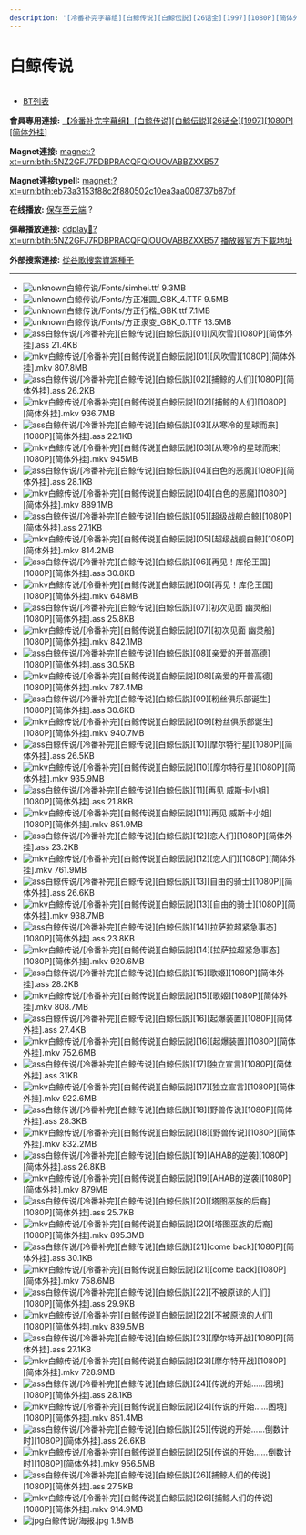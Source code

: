 ```yaml
---
description: '[冷番补完字幕组][白鲸传说][白鯨伝説][26话全][1997][1080P][简体外挂]'
---
```


# 白鲸传说



<figure><img src="https://s1.ax1x.com/2018/09/01/PvHp5D.jpg" alt=""><figcaption></figcaption></figure>

* [BT列表](https://share.dmhy.org/topics/view/498583_26_1997_1080P.html#tabs-1)

**會員專用連接:** [【冷番补完字幕组】\[白鲸传说\]\[白鯨伝説\]\[26话全\]\[1997\]\[1080P\]\[简体外挂\]](https://dl.dmhy.org/2018/09/01/eb73a3153f88c2f880502c10ea3aa008737b87bf.torrent)

**Magnet連接:** [magnet:?xt=urn:btih:5NZ2GFJ7RDBPRACQFQIOUOVABBZXXB57](https://magnet/?xt=urn:btih:5NZ2GFJ7RDBPRACQFQIOUOVABBZXXB57\&dn=\&tr=http%3A%2F%2F104.238.198.186%3A8000%2Fannounce\&tr=udp%3A%2F%2F104.238.198.186%3A8000%2Fannounce\&tr=http%3A%2F%2Ftracker.openbittorrent.com%3A80%2Fannounce\&tr=udp%3A%2F%2Ftracker3.itzmx.com%3A6961%2Fannounce\&tr=http%3A%2F%2Ftracker4.itzmx.com%3A2710%2Fannounce\&tr=http%3A%2F%2Ftracker.publicbt.com%3A80%2Fannounce\&tr=http%3A%2F%2Ftracker.prq.to%2Fannounce\&tr=http%3A%2F%2Fopen.acgtracker.com%3A1096%2Fannounce\&tr=https%3A%2F%2Ft-115.rhcloud.com%2Fonly_for_ylbud\&tr=http%3A%2F%2Fbtfile.sdo.com%3A6961%2Fannounce\&tr=http%3A%2F%2Fexodus.desync.com%3A6969%2Fannounce\&tr=http%3A%2F%2F121.14.98.151%3A9090%2Fannounce\&tr=http%3A%2F%2F173.254.204.71%3A1096%2Fannounce\&tr=http%3A%2F%2F188.190.120.74%3A80%2Fannounce\&tr=http%3A%2F%2F94.228.192.98%2Fannounce\&tr=http%3A%2F%2F95.68.246.30%3A80%2Fannounce\&tr=http%3A%2F%2Fanisaishuu.de%3A2710%2Fannounce)

**Magnet連接typeII:** [magnet:?xt=urn:btih:eb73a3153f88c2f880502c10ea3aa008737b87bf](https://magnet/?xt=urn:btih:eb73a3153f88c2f880502c10ea3aa008737b87bf)

**在线播放:** [保存至云端](https://mypikpak.com/drive/url-checker?url=magnet:?xt=urn:btih:eb73a3153f88c2f880502c10ea3aa008737b87bf) ?

**彈幕播放連接:** [ddplay:magnet:?xt=urn:btih:5NZ2GFJ7RDBPRACQFQIOUOVABBZXXB57](ddplay:magnet:?xt=urn:btih:5NZ2GFJ7RDBPRACQFQIOUOVABBZXXB57\&dn=\&tr=http%3A%2F%2F104.238.198.186%3A8000%2Fannounce\&tr=udp%3A%2F%2F104.238.198.186%3A8000%2Fannounce\&tr=http%3A%2F%2Ftracker.openbittorrent.com%3A80%2Fannounce\&tr=udp%3A%2F%2Ftracker3.itzmx.com%3A6961%2Fannounce\&tr=http%3A%2F%2Ftracker4.itzmx.com%3A2710%2Fannounce\&tr=http%3A%2F%2Ftracker.publicbt.com%3A80%2Fannounce\&tr=http%3A%2F%2Ftracker.prq.to%2Fannounce\&tr=http%3A%2F%2Fopen.acgtracker.com%3A1096%2Fannounce\&tr=https%3A%2F%2Ft-115.rhcloud.com%2Fonly_for_ylbud\&tr=http%3A%2F%2Fbtfile.sdo.com%3A6961%2Fannounce\&tr=http%3A%2F%2Fexodus.desync.com%3A6969%2Fannounce\&tr=http%3A%2F%2F121.14.98.151%3A9090%2Fannounce\&tr=http%3A%2F%2F173.254.204.71%3A1096%2Fannounce\&tr=http%3A%2F%2F188.190.120.74%3A80%2Fannounce\&tr=http%3A%2F%2F94.228.192.98%2Fannounce\&tr=http%3A%2F%2F95.68.246.30%3A80%2Fannounce\&tr=http%3A%2F%2Fanisaishuu.de%3A2710%2Fannounce) [播放器官方下載地址](http://www.dandanplay.com/?from=dmhy)

**外部搜索連接:** [從谷歌搜索資源種子](https://www.google.com/search?oe=utf-8\&q=eb73a3153f88c2f880502c10ea3aa008737b87bf)

***

* ![unknown](https://share.dmhy.org/images/icon/unknown.gif)白鲸传说/Fonts/simhei.ttf 9.3MB
* ![unknown](https://share.dmhy.org/images/icon/unknown.gif)白鲸传说/Fonts/方正准圆\_GBK\_4.TTF 9.5MB
* ![unknown](https://share.dmhy.org/images/icon/unknown.gif)白鲸传说/Fonts/方正行楷\_GBK.ttf 7.1MB
* ![unknown](https://share.dmhy.org/images/icon/unknown.gif)白鲸传说/Fonts/方正隶变\_GBK\_0.TTF 13.5MB
* ![ass](https://share.dmhy.org/images/icon/ass.gif)白鲸传说/\[冷番补完]\[白鲸传说]\[白鯨伝説]\[01]\[风吹雪]\[1080P]\[简体外挂].ass 21.4KB
* ![mkv](https://share.dmhy.org/images/icon/mkv.gif)白鲸传说/\[冷番补完]\[白鲸传说]\[白鯨伝説]\[01]\[风吹雪]\[1080P]\[简体外挂].mkv 807.8MB
* ![ass](https://share.dmhy.org/images/icon/ass.gif)白鲸传说/\[冷番补完]\[白鲸传说]\[白鯨伝説]\[02]\[捕鲸的人们]\[1080P]\[简体外挂].ass 26.2KB
* ![mkv](https://share.dmhy.org/images/icon/mkv.gif)白鲸传说/\[冷番补完]\[白鲸传说]\[白鯨伝説]\[02]\[捕鲸的人们]\[1080P]\[简体外挂].mkv 936.7MB
* ![ass](https://share.dmhy.org/images/icon/ass.gif)白鲸传说/\[冷番补完]\[白鲸传说]\[白鯨伝説]\[03]\[从寒冷的星球而来]\[1080P]\[简体外挂].ass 22.1KB
* ![mkv](https://share.dmhy.org/images/icon/mkv.gif)白鲸传说/\[冷番补完]\[白鲸传说]\[白鯨伝説]\[03]\[从寒冷的星球而来]\[1080P]\[简体外挂].mkv 945MB
* ![ass](https://share.dmhy.org/images/icon/ass.gif)白鲸传说/\[冷番补完]\[白鲸传说]\[白鯨伝説]\[04]\[白色的恶魔]\[1080P]\[简体外挂].ass 28.1KB
* ![mkv](https://share.dmhy.org/images/icon/mkv.gif)白鲸传说/\[冷番补完]\[白鲸传说]\[白鯨伝説]\[04]\[白色的恶魔]\[1080P]\[简体外挂].mkv 889.1MB
* ![ass](https://share.dmhy.org/images/icon/ass.gif)白鲸传说/\[冷番补完]\[白鲸传说]\[白鯨伝説]\[05]\[超级战舰白鲸]\[1080P]\[简体外挂].ass 27.1KB
* ![mkv](https://share.dmhy.org/images/icon/mkv.gif)白鲸传说/\[冷番补完]\[白鲸传说]\[白鯨伝説]\[05]\[超级战舰白鲸]\[1080P]\[简体外挂].mkv 814.2MB
* ![ass](https://share.dmhy.org/images/icon/ass.gif)白鲸传说/\[冷番补完]\[白鲸传说]\[白鯨伝説]\[06]\[再见！库伦王国]\[1080P]\[简体外挂].ass 30.8KB
* ![mkv](https://share.dmhy.org/images/icon/mkv.gif)白鲸传说/\[冷番补完]\[白鲸传说]\[白鯨伝説]\[06]\[再见！库伦王国]\[1080P]\[简体外挂].mkv 648MB
* ![ass](https://share.dmhy.org/images/icon/ass.gif)白鲸传说/\[冷番补完]\[白鲸传说]\[白鯨伝説]\[07]\[初次见面 幽灵船]\[1080P]\[简体外挂].ass 25.8KB
* ![mkv](https://share.dmhy.org/images/icon/mkv.gif)白鲸传说/\[冷番补完]\[白鲸传说]\[白鯨伝説]\[07]\[初次见面 幽灵船]\[1080P]\[简体外挂].mkv 842.1MB
* ![ass](https://share.dmhy.org/images/icon/ass.gif)白鲸传说/\[冷番补完]\[白鲸传说]\[白鯨伝説]\[08]\[亲爱的开普高德]\[1080P]\[简体外挂].ass 30.5KB
* ![mkv](https://share.dmhy.org/images/icon/mkv.gif)白鲸传说/\[冷番补完]\[白鲸传说]\[白鯨伝説]\[08]\[亲爱的开普高德]\[1080P]\[简体外挂].mkv 787.4MB
* ![ass](https://share.dmhy.org/images/icon/ass.gif)白鲸传说/\[冷番补完]\[白鲸传说]\[白鯨伝説]\[09]\[粉丝俱乐部诞生]\[1080P]\[简体外挂].ass 30.6KB
* ![mkv](https://share.dmhy.org/images/icon/mkv.gif)白鲸传说/\[冷番补完]\[白鲸传说]\[白鯨伝説]\[09]\[粉丝俱乐部诞生]\[1080P]\[简体外挂].mkv 940.7MB
* ![ass](https://share.dmhy.org/images/icon/ass.gif)白鲸传说/\[冷番补完]\[白鲸传说]\[白鯨伝説]\[10]\[摩尔特行星]\[1080P]\[简体外挂].ass 26.5KB
* ![mkv](https://share.dmhy.org/images/icon/mkv.gif)白鲸传说/\[冷番补完]\[白鲸传说]\[白鯨伝説]\[10]\[摩尔特行星]\[1080P]\[简体外挂].mkv 935.9MB
* ![ass](https://share.dmhy.org/images/icon/ass.gif)白鲸传说/\[冷番补完]\[白鲸传说]\[白鯨伝説]\[11]\[再见 威斯卡小姐]\[1080P]\[简体外挂].ass 21.8KB
* ![mkv](https://share.dmhy.org/images/icon/mkv.gif)白鲸传说/\[冷番补完]\[白鲸传说]\[白鯨伝説]\[11]\[再见 威斯卡小姐]\[1080P]\[简体外挂].mkv 851.9MB
* ![ass](https://share.dmhy.org/images/icon/ass.gif)白鲸传说/\[冷番补完]\[白鲸传说]\[白鯨伝説]\[12]\[恋人们]\[1080P]\[简体外挂].ass 23.2KB
* ![mkv](https://share.dmhy.org/images/icon/mkv.gif)白鲸传说/\[冷番补完]\[白鲸传说]\[白鯨伝説]\[12]\[恋人们]\[1080P]\[简体外挂].mkv 761.9MB
* ![ass](https://share.dmhy.org/images/icon/ass.gif)白鲸传说/\[冷番补完]\[白鲸传说]\[白鯨伝説]\[13]\[自由的骑士]\[1080P]\[简体外挂].ass 26.6KB
* ![mkv](https://share.dmhy.org/images/icon/mkv.gif)白鲸传说/\[冷番补完]\[白鲸传说]\[白鯨伝説]\[13]\[自由的骑士]\[1080P]\[简体外挂].mkv 938.7MB
* ![ass](https://share.dmhy.org/images/icon/ass.gif)白鲸传说/\[冷番补完]\[白鲸传说]\[白鯨伝説]\[14]\[拉萨拉超紧急事态]\[1080P]\[简体外挂].ass 23.8KB
* ![mkv](https://share.dmhy.org/images/icon/mkv.gif)白鲸传说/\[冷番补完]\[白鲸传说]\[白鯨伝説]\[14]\[拉萨拉超紧急事态]\[1080P]\[简体外挂].mkv 920.6MB
* ![ass](https://share.dmhy.org/images/icon/ass.gif)白鲸传说/\[冷番补完]\[白鲸传说]\[白鯨伝説]\[15]\[歌姬]\[1080P]\[简体外挂].ass 28.2KB
* ![mkv](https://share.dmhy.org/images/icon/mkv.gif)白鲸传说/\[冷番补完]\[白鲸传说]\[白鯨伝説]\[15]\[歌姬]\[1080P]\[简体外挂].mkv 808.7MB
* ![ass](https://share.dmhy.org/images/icon/ass.gif)白鲸传说/\[冷番补完]\[白鲸传说]\[白鯨伝説]\[16]\[起爆装置]\[1080P]\[简体外挂].ass 27.4KB
* ![mkv](https://share.dmhy.org/images/icon/mkv.gif)白鲸传说/\[冷番补完]\[白鲸传说]\[白鯨伝説]\[16]\[起爆装置]\[1080P]\[简体外挂].mkv 752.6MB
* ![ass](https://share.dmhy.org/images/icon/ass.gif)白鲸传说/\[冷番补完]\[白鲸传说]\[白鯨伝説]\[17]\[独立宣言]\[1080P]\[简体外挂].ass 31KB
* ![mkv](https://share.dmhy.org/images/icon/mkv.gif)白鲸传说/\[冷番补完]\[白鲸传说]\[白鯨伝説]\[17]\[独立宣言]\[1080P]\[简体外挂].mkv 922.6MB
* ![ass](https://share.dmhy.org/images/icon/ass.gif)白鲸传说/\[冷番补完]\[白鲸传说]\[白鯨伝説]\[18]\[野兽传说]\[1080P]\[简体外挂].ass 28.3KB
* ![mkv](https://share.dmhy.org/images/icon/mkv.gif)白鲸传说/\[冷番补完]\[白鲸传说]\[白鯨伝説]\[18]\[野兽传说]\[1080P]\[简体外挂].mkv 832.2MB
* ![ass](https://share.dmhy.org/images/icon/ass.gif)白鲸传说/\[冷番补完]\[白鲸传说]\[白鯨伝説]\[19]\[AHAB的逆袭]\[1080P]\[简体外挂].ass 26.8KB
* ![mkv](https://share.dmhy.org/images/icon/mkv.gif)白鲸传说/\[冷番补完]\[白鲸传说]\[白鯨伝説]\[19]\[AHAB的逆袭]\[1080P]\[简体外挂].mkv 879MB
* ![ass](https://share.dmhy.org/images/icon/ass.gif)白鲸传说/\[冷番补完]\[白鲸传说]\[白鯨伝説]\[20]\[塔图巫族的后裔]\[1080P]\[简体外挂].ass 25.7KB
* ![mkv](https://share.dmhy.org/images/icon/mkv.gif)白鲸传说/\[冷番补完]\[白鲸传说]\[白鯨伝説]\[20]\[塔图巫族的后裔]\[1080P]\[简体外挂].mkv 895.3MB
* ![ass](https://share.dmhy.org/images/icon/ass.gif)白鲸传说/\[冷番补完]\[白鲸传说]\[白鯨伝説]\[21]\[come back]\[1080P]\[简体外挂].ass 30.1KB
* ![mkv](https://share.dmhy.org/images/icon/mkv.gif)白鲸传说/\[冷番补完]\[白鲸传说]\[白鯨伝説]\[21]\[come back]\[1080P]\[简体外挂].mkv 758.6MB
* ![ass](https://share.dmhy.org/images/icon/ass.gif)白鲸传说/\[冷番补完]\[白鲸传说]\[白鯨伝説]\[22]\[不被原谅的人们]\[1080P]\[简体外挂].ass 29.9KB
* ![mkv](https://share.dmhy.org/images/icon/mkv.gif)白鲸传说/\[冷番补完]\[白鲸传说]\[白鯨伝説]\[22]\[不被原谅的人们]\[1080P]\[简体外挂].mkv 839.5MB
* ![ass](https://share.dmhy.org/images/icon/ass.gif)白鲸传说/\[冷番补完]\[白鲸传说]\[白鯨伝説]\[23]\[摩尔特开战]\[1080P]\[简体外挂].ass 27.1KB
* ![mkv](https://share.dmhy.org/images/icon/mkv.gif)白鲸传说/\[冷番补完]\[白鲸传说]\[白鯨伝説]\[23]\[摩尔特开战]\[1080P]\[简体外挂].mkv 728.9MB
* ![ass](https://share.dmhy.org/images/icon/ass.gif)白鲸传说/\[冷番补完]\[白鲸传说]\[白鯨伝説]\[24]\[传说的开始……困境]\[1080P]\[简体外挂].ass 28.1KB
* ![mkv](https://share.dmhy.org/images/icon/mkv.gif)白鲸传说/\[冷番补完]\[白鲸传说]\[白鯨伝説]\[24]\[传说的开始……困境]\[1080P]\[简体外挂].mkv 851.4MB
* ![ass](https://share.dmhy.org/images/icon/ass.gif)白鲸传说/\[冷番补完]\[白鲸传说]\[白鯨伝説]\[25]\[传说的开始……倒数计时]\[1080P]\[简体外挂].ass 26.6KB
* ![mkv](https://share.dmhy.org/images/icon/mkv.gif)白鲸传说/\[冷番补完]\[白鲸传说]\[白鯨伝説]\[25]\[传说的开始……倒数计时]\[1080P]\[简体外挂].mkv 956.5MB
* ![ass](https://share.dmhy.org/images/icon/ass.gif)白鲸传说/\[冷番补完]\[白鲸传说]\[白鯨伝説]\[26]\[捕鲸人们的传说]\[1080P]\[简体外挂].ass 27.5KB
* ![mkv](https://share.dmhy.org/images/icon/mkv.gif)白鲸传说/\[冷番补完]\[白鲸传说]\[白鯨伝説]\[26]\[捕鲸人们的传说]\[1080P]\[简体外挂].mkv 914.9MB
* ![jpg](https://share.dmhy.org/images/icon/jpg.gif)白鲸传说/海报.jpg 1.8MB

